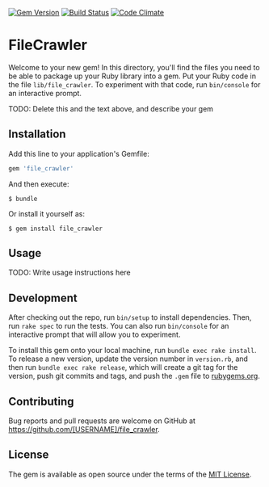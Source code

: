 [![Gem Version](https://badge.fury.io/rb/fde-file_crawler.svg)](https://badge.fury.io/rb/fde-file_crawler)
[![Build Status](https://travis-ci.org/fashion-data-exchange/file_crawler.svg?branch=master)](https://travis-ci.org/fashion-data-exchange/file_crawler)
[![Code Climate](https://codeclimate.com/github/fashion-data-exchange/file_crawler/badges/gpa.svg)](https://codeclimate.com/github/fashion-data-exchange/file_crawlwer)

# FileCrawler

Welcome to your new gem! In this directory, you'll find the files you need to be able to package up your Ruby library into a gem. Put your Ruby code in the file `lib/file_crawler`. To experiment with that code, run `bin/console` for an interactive prompt.

TODO: Delete this and the text above, and describe your gem

## Installation

Add this line to your application's Gemfile:

```ruby
gem 'file_crawler'
```

And then execute:

    $ bundle

Or install it yourself as:

    $ gem install file_crawler

## Usage

TODO: Write usage instructions here

## Development

After checking out the repo, run `bin/setup` to install dependencies. Then, run `rake spec` to run the tests. You can also run `bin/console` for an interactive prompt that will allow you to experiment.

To install this gem onto your local machine, run `bundle exec rake install`. To release a new version, update the version number in `version.rb`, and then run `bundle exec rake release`, which will create a git tag for the version, push git commits and tags, and push the `.gem` file to [rubygems.org](https://rubygems.org).

## Contributing

Bug reports and pull requests are welcome on GitHub at https://github.com/[USERNAME]/file_crawler.

## License

The gem is available as open source under the terms of the [MIT License](http://opensource.org/licenses/MIT).
